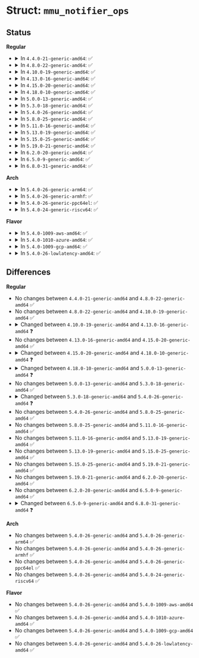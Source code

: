 # Struct: <code>mmu_notifier_ops</code>

## Status
<b>Regular</b>
<ul>
<li>
<details>
<summary>In <code>4.4.0-21-generic-amd64</code>: ✅</summary>

```c
struct mmu_notifier_ops {
    void (*)(struct mmu_notifier *, struct mm_struct *) release;
    int (*)(struct mmu_notifier *, struct mm_struct *, long unsigned int, long unsigned int) clear_flush_young;
    int (*)(struct mmu_notifier *, struct mm_struct *, long unsigned int, long unsigned int) clear_young;
    int (*)(struct mmu_notifier *, struct mm_struct *, long unsigned int) test_young;
    void (*)(struct mmu_notifier *, struct mm_struct *, long unsigned int, pte_t) change_pte;
    void (*)(struct mmu_notifier *, struct mm_struct *, long unsigned int) invalidate_page;
    void (*)(struct mmu_notifier *, struct mm_struct *, long unsigned int, long unsigned int) invalidate_range_start;
    void (*)(struct mmu_notifier *, struct mm_struct *, long unsigned int, long unsigned int) invalidate_range_end;
    void (*)(struct mmu_notifier *, struct mm_struct *, long unsigned int, long unsigned int) invalidate_range;
}
```
</details>
</li>
<li>
<details>
<summary>In <code>4.8.0-22-generic-amd64</code>: ✅</summary>

```c
struct mmu_notifier_ops {
    void (*)(struct mmu_notifier *, struct mm_struct *) release;
    int (*)(struct mmu_notifier *, struct mm_struct *, long unsigned int, long unsigned int) clear_flush_young;
    int (*)(struct mmu_notifier *, struct mm_struct *, long unsigned int, long unsigned int) clear_young;
    int (*)(struct mmu_notifier *, struct mm_struct *, long unsigned int) test_young;
    void (*)(struct mmu_notifier *, struct mm_struct *, long unsigned int, pte_t) change_pte;
    void (*)(struct mmu_notifier *, struct mm_struct *, long unsigned int) invalidate_page;
    void (*)(struct mmu_notifier *, struct mm_struct *, long unsigned int, long unsigned int) invalidate_range_start;
    void (*)(struct mmu_notifier *, struct mm_struct *, long unsigned int, long unsigned int) invalidate_range_end;
    void (*)(struct mmu_notifier *, struct mm_struct *, long unsigned int, long unsigned int) invalidate_range;
}
```
</details>
</li>
<li>
<details>
<summary>In <code>4.10.0-19-generic-amd64</code>: ✅</summary>

```c
struct mmu_notifier_ops {
    void (*)(struct mmu_notifier *, struct mm_struct *) release;
    int (*)(struct mmu_notifier *, struct mm_struct *, long unsigned int, long unsigned int) clear_flush_young;
    int (*)(struct mmu_notifier *, struct mm_struct *, long unsigned int, long unsigned int) clear_young;
    int (*)(struct mmu_notifier *, struct mm_struct *, long unsigned int) test_young;
    void (*)(struct mmu_notifier *, struct mm_struct *, long unsigned int, pte_t) change_pte;
    void (*)(struct mmu_notifier *, struct mm_struct *, long unsigned int) invalidate_page;
    void (*)(struct mmu_notifier *, struct mm_struct *, long unsigned int, long unsigned int) invalidate_range_start;
    void (*)(struct mmu_notifier *, struct mm_struct *, long unsigned int, long unsigned int) invalidate_range_end;
    void (*)(struct mmu_notifier *, struct mm_struct *, long unsigned int, long unsigned int) invalidate_range;
}
```
</details>
</li>
<li>
<details>
<summary>In <code>4.13.0-16-generic-amd64</code>: ✅</summary>

```c
struct mmu_notifier_ops {
    void (*)(struct mmu_notifier *, struct mm_struct *) release;
    int (*)(struct mmu_notifier *, struct mm_struct *, long unsigned int, long unsigned int) clear_flush_young;
    int (*)(struct mmu_notifier *, struct mm_struct *, long unsigned int, long unsigned int) clear_young;
    int (*)(struct mmu_notifier *, struct mm_struct *, long unsigned int) test_young;
    void (*)(struct mmu_notifier *, struct mm_struct *, long unsigned int, pte_t) change_pte;
    void (*)(struct mmu_notifier *, struct mm_struct *, long unsigned int, long unsigned int) invalidate_range_start;
    void (*)(struct mmu_notifier *, struct mm_struct *, long unsigned int, long unsigned int) invalidate_range_end;
    void (*)(struct mmu_notifier *, struct mm_struct *, long unsigned int, long unsigned int) invalidate_range;
}
```
</details>
</li>
<li>
<details>
<summary>In <code>4.15.0-20-generic-amd64</code>: ✅</summary>

```c
struct mmu_notifier_ops {
    void (*)(struct mmu_notifier *, struct mm_struct *) release;
    int (*)(struct mmu_notifier *, struct mm_struct *, long unsigned int, long unsigned int) clear_flush_young;
    int (*)(struct mmu_notifier *, struct mm_struct *, long unsigned int, long unsigned int) clear_young;
    int (*)(struct mmu_notifier *, struct mm_struct *, long unsigned int) test_young;
    void (*)(struct mmu_notifier *, struct mm_struct *, long unsigned int, pte_t) change_pte;
    void (*)(struct mmu_notifier *, struct mm_struct *, long unsigned int, long unsigned int) invalidate_range_start;
    void (*)(struct mmu_notifier *, struct mm_struct *, long unsigned int, long unsigned int) invalidate_range_end;
    void (*)(struct mmu_notifier *, struct mm_struct *, long unsigned int, long unsigned int) invalidate_range;
}
```
</details>
</li>
<li>
<details>
<summary>In <code>4.18.0-10-generic-amd64</code>: ✅</summary>

```c
struct mmu_notifier_ops {
    int flags;
    void (*)(struct mmu_notifier *, struct mm_struct *) release;
    int (*)(struct mmu_notifier *, struct mm_struct *, long unsigned int, long unsigned int) clear_flush_young;
    int (*)(struct mmu_notifier *, struct mm_struct *, long unsigned int, long unsigned int) clear_young;
    int (*)(struct mmu_notifier *, struct mm_struct *, long unsigned int) test_young;
    void (*)(struct mmu_notifier *, struct mm_struct *, long unsigned int, pte_t) change_pte;
    void (*)(struct mmu_notifier *, struct mm_struct *, long unsigned int, long unsigned int) invalidate_range_start;
    void (*)(struct mmu_notifier *, struct mm_struct *, long unsigned int, long unsigned int) invalidate_range_end;
    void (*)(struct mmu_notifier *, struct mm_struct *, long unsigned int, long unsigned int) invalidate_range;
}
```
</details>
</li>
<li>
<details>
<summary>In <code>5.0.0-13-generic-amd64</code>: ✅</summary>

```c
struct mmu_notifier_ops {
    void (*)(struct mmu_notifier *, struct mm_struct *) release;
    int (*)(struct mmu_notifier *, struct mm_struct *, long unsigned int, long unsigned int) clear_flush_young;
    int (*)(struct mmu_notifier *, struct mm_struct *, long unsigned int, long unsigned int) clear_young;
    int (*)(struct mmu_notifier *, struct mm_struct *, long unsigned int) test_young;
    void (*)(struct mmu_notifier *, struct mm_struct *, long unsigned int, pte_t) change_pte;
    int (*)(struct mmu_notifier *, const struct mmu_notifier_range *) invalidate_range_start;
    void (*)(struct mmu_notifier *, const struct mmu_notifier_range *) invalidate_range_end;
    void (*)(struct mmu_notifier *, struct mm_struct *, long unsigned int, long unsigned int) invalidate_range;
}
```
</details>
</li>
<li>
<details>
<summary>In <code>5.3.0-18-generic-amd64</code>: ✅</summary>

```c
struct mmu_notifier_ops {
    void (*)(struct mmu_notifier *, struct mm_struct *) release;
    int (*)(struct mmu_notifier *, struct mm_struct *, long unsigned int, long unsigned int) clear_flush_young;
    int (*)(struct mmu_notifier *, struct mm_struct *, long unsigned int, long unsigned int) clear_young;
    int (*)(struct mmu_notifier *, struct mm_struct *, long unsigned int) test_young;
    void (*)(struct mmu_notifier *, struct mm_struct *, long unsigned int, pte_t) change_pte;
    int (*)(struct mmu_notifier *, const struct mmu_notifier_range *) invalidate_range_start;
    void (*)(struct mmu_notifier *, const struct mmu_notifier_range *) invalidate_range_end;
    void (*)(struct mmu_notifier *, struct mm_struct *, long unsigned int, long unsigned int) invalidate_range;
}
```
</details>
</li>
<li>
<details>
<summary>In <code>5.4.0-26-generic-amd64</code>: ✅</summary>

```c
struct mmu_notifier_ops {
    void (*)(struct mmu_notifier *, struct mm_struct *) release;
    int (*)(struct mmu_notifier *, struct mm_struct *, long unsigned int, long unsigned int) clear_flush_young;
    int (*)(struct mmu_notifier *, struct mm_struct *, long unsigned int, long unsigned int) clear_young;
    int (*)(struct mmu_notifier *, struct mm_struct *, long unsigned int) test_young;
    void (*)(struct mmu_notifier *, struct mm_struct *, long unsigned int, pte_t) change_pte;
    int (*)(struct mmu_notifier *, const struct mmu_notifier_range *) invalidate_range_start;
    void (*)(struct mmu_notifier *, const struct mmu_notifier_range *) invalidate_range_end;
    void (*)(struct mmu_notifier *, struct mm_struct *, long unsigned int, long unsigned int) invalidate_range;
    struct mmu_notifier * (*)(struct mm_struct *) alloc_notifier;
    void (*)(struct mmu_notifier *) free_notifier;
}
```
</details>
</li>
<li>
<details>
<summary>In <code>5.8.0-25-generic-amd64</code>: ✅</summary>

```c
struct mmu_notifier_ops {
    void (*)(struct mmu_notifier *, struct mm_struct *) release;
    int (*)(struct mmu_notifier *, struct mm_struct *, long unsigned int, long unsigned int) clear_flush_young;
    int (*)(struct mmu_notifier *, struct mm_struct *, long unsigned int, long unsigned int) clear_young;
    int (*)(struct mmu_notifier *, struct mm_struct *, long unsigned int) test_young;
    void (*)(struct mmu_notifier *, struct mm_struct *, long unsigned int, pte_t) change_pte;
    int (*)(struct mmu_notifier *, const struct mmu_notifier_range *) invalidate_range_start;
    void (*)(struct mmu_notifier *, const struct mmu_notifier_range *) invalidate_range_end;
    void (*)(struct mmu_notifier *, struct mm_struct *, long unsigned int, long unsigned int) invalidate_range;
    struct mmu_notifier * (*)(struct mm_struct *) alloc_notifier;
    void (*)(struct mmu_notifier *) free_notifier;
}
```
</details>
</li>
<li>
<details>
<summary>In <code>5.11.0-16-generic-amd64</code>: ✅</summary>

```c
struct mmu_notifier_ops {
    void (*)(struct mmu_notifier *, struct mm_struct *) release;
    int (*)(struct mmu_notifier *, struct mm_struct *, long unsigned int, long unsigned int) clear_flush_young;
    int (*)(struct mmu_notifier *, struct mm_struct *, long unsigned int, long unsigned int) clear_young;
    int (*)(struct mmu_notifier *, struct mm_struct *, long unsigned int) test_young;
    void (*)(struct mmu_notifier *, struct mm_struct *, long unsigned int, pte_t) change_pte;
    int (*)(struct mmu_notifier *, const struct mmu_notifier_range *) invalidate_range_start;
    void (*)(struct mmu_notifier *, const struct mmu_notifier_range *) invalidate_range_end;
    void (*)(struct mmu_notifier *, struct mm_struct *, long unsigned int, long unsigned int) invalidate_range;
    struct mmu_notifier * (*)(struct mm_struct *) alloc_notifier;
    void (*)(struct mmu_notifier *) free_notifier;
}
```
</details>
</li>
<li>
<details>
<summary>In <code>5.13.0-19-generic-amd64</code>: ✅</summary>

```c
struct mmu_notifier_ops {
    void (*)(struct mmu_notifier *, struct mm_struct *) release;
    int (*)(struct mmu_notifier *, struct mm_struct *, long unsigned int, long unsigned int) clear_flush_young;
    int (*)(struct mmu_notifier *, struct mm_struct *, long unsigned int, long unsigned int) clear_young;
    int (*)(struct mmu_notifier *, struct mm_struct *, long unsigned int) test_young;
    void (*)(struct mmu_notifier *, struct mm_struct *, long unsigned int, pte_t) change_pte;
    int (*)(struct mmu_notifier *, const struct mmu_notifier_range *) invalidate_range_start;
    void (*)(struct mmu_notifier *, const struct mmu_notifier_range *) invalidate_range_end;
    void (*)(struct mmu_notifier *, struct mm_struct *, long unsigned int, long unsigned int) invalidate_range;
    struct mmu_notifier * (*)(struct mm_struct *) alloc_notifier;
    void (*)(struct mmu_notifier *) free_notifier;
}
```
</details>
</li>
<li>
<details>
<summary>In <code>5.15.0-25-generic-amd64</code>: ✅</summary>

```c
struct mmu_notifier_ops {
    void (*)(struct mmu_notifier *, struct mm_struct *) release;
    int (*)(struct mmu_notifier *, struct mm_struct *, long unsigned int, long unsigned int) clear_flush_young;
    int (*)(struct mmu_notifier *, struct mm_struct *, long unsigned int, long unsigned int) clear_young;
    int (*)(struct mmu_notifier *, struct mm_struct *, long unsigned int) test_young;
    void (*)(struct mmu_notifier *, struct mm_struct *, long unsigned int, pte_t) change_pte;
    int (*)(struct mmu_notifier *, const struct mmu_notifier_range *) invalidate_range_start;
    void (*)(struct mmu_notifier *, const struct mmu_notifier_range *) invalidate_range_end;
    void (*)(struct mmu_notifier *, struct mm_struct *, long unsigned int, long unsigned int) invalidate_range;
    struct mmu_notifier * (*)(struct mm_struct *) alloc_notifier;
    void (*)(struct mmu_notifier *) free_notifier;
}
```
</details>
</li>
<li>
<details>
<summary>In <code>5.19.0-21-generic-amd64</code>: ✅</summary>

```c
struct mmu_notifier_ops {
    void (*)(struct mmu_notifier *, struct mm_struct *) release;
    int (*)(struct mmu_notifier *, struct mm_struct *, long unsigned int, long unsigned int) clear_flush_young;
    int (*)(struct mmu_notifier *, struct mm_struct *, long unsigned int, long unsigned int) clear_young;
    int (*)(struct mmu_notifier *, struct mm_struct *, long unsigned int) test_young;
    void (*)(struct mmu_notifier *, struct mm_struct *, long unsigned int, pte_t) change_pte;
    int (*)(struct mmu_notifier *, const struct mmu_notifier_range *) invalidate_range_start;
    void (*)(struct mmu_notifier *, const struct mmu_notifier_range *) invalidate_range_end;
    void (*)(struct mmu_notifier *, struct mm_struct *, long unsigned int, long unsigned int) invalidate_range;
    struct mmu_notifier * (*)(struct mm_struct *) alloc_notifier;
    void (*)(struct mmu_notifier *) free_notifier;
}
```
</details>
</li>
<li>
<details>
<summary>In <code>6.2.0-20-generic-amd64</code>: ✅</summary>

```c
struct mmu_notifier_ops {
    void (*)(struct mmu_notifier *, struct mm_struct *) release;
    int (*)(struct mmu_notifier *, struct mm_struct *, long unsigned int, long unsigned int) clear_flush_young;
    int (*)(struct mmu_notifier *, struct mm_struct *, long unsigned int, long unsigned int) clear_young;
    int (*)(struct mmu_notifier *, struct mm_struct *, long unsigned int) test_young;
    void (*)(struct mmu_notifier *, struct mm_struct *, long unsigned int, pte_t) change_pte;
    int (*)(struct mmu_notifier *, const struct mmu_notifier_range *) invalidate_range_start;
    void (*)(struct mmu_notifier *, const struct mmu_notifier_range *) invalidate_range_end;
    void (*)(struct mmu_notifier *, struct mm_struct *, long unsigned int, long unsigned int) invalidate_range;
    struct mmu_notifier * (*)(struct mm_struct *) alloc_notifier;
    void (*)(struct mmu_notifier *) free_notifier;
}
```
</details>
</li>
<li>
<details>
<summary>In <code>6.5.0-9-generic-amd64</code>: ✅</summary>

```c
struct mmu_notifier_ops {
    void (*)(struct mmu_notifier *, struct mm_struct *) release;
    int (*)(struct mmu_notifier *, struct mm_struct *, long unsigned int, long unsigned int) clear_flush_young;
    int (*)(struct mmu_notifier *, struct mm_struct *, long unsigned int, long unsigned int) clear_young;
    int (*)(struct mmu_notifier *, struct mm_struct *, long unsigned int) test_young;
    void (*)(struct mmu_notifier *, struct mm_struct *, long unsigned int, pte_t) change_pte;
    int (*)(struct mmu_notifier *, const struct mmu_notifier_range *) invalidate_range_start;
    void (*)(struct mmu_notifier *, const struct mmu_notifier_range *) invalidate_range_end;
    void (*)(struct mmu_notifier *, struct mm_struct *, long unsigned int, long unsigned int) invalidate_range;
    struct mmu_notifier * (*)(struct mm_struct *) alloc_notifier;
    void (*)(struct mmu_notifier *) free_notifier;
}
```
</details>
</li>
<li>
<details>
<summary>In <code>6.8.0-31-generic-amd64</code>: ✅</summary>

```c
struct mmu_notifier_ops {
    void (*)(struct mmu_notifier *, struct mm_struct *) release;
    int (*)(struct mmu_notifier *, struct mm_struct *, long unsigned int, long unsigned int) clear_flush_young;
    int (*)(struct mmu_notifier *, struct mm_struct *, long unsigned int, long unsigned int) clear_young;
    int (*)(struct mmu_notifier *, struct mm_struct *, long unsigned int) test_young;
    void (*)(struct mmu_notifier *, struct mm_struct *, long unsigned int, pte_t) change_pte;
    int (*)(struct mmu_notifier *, const struct mmu_notifier_range *) invalidate_range_start;
    void (*)(struct mmu_notifier *, const struct mmu_notifier_range *) invalidate_range_end;
    void (*)(struct mmu_notifier *, struct mm_struct *, long unsigned int, long unsigned int) arch_invalidate_secondary_tlbs;
    struct mmu_notifier * (*)(struct mm_struct *) alloc_notifier;
    void (*)(struct mmu_notifier *) free_notifier;
}
```
</details>
</li>
</ul>
<b>Arch</b>
<ul>
<li>
<details>
<summary>In <code>5.4.0-26-generic-arm64</code>: ✅</summary>

```c
struct mmu_notifier_ops {
    void (*)(struct mmu_notifier *, struct mm_struct *) release;
    int (*)(struct mmu_notifier *, struct mm_struct *, long unsigned int, long unsigned int) clear_flush_young;
    int (*)(struct mmu_notifier *, struct mm_struct *, long unsigned int, long unsigned int) clear_young;
    int (*)(struct mmu_notifier *, struct mm_struct *, long unsigned int) test_young;
    void (*)(struct mmu_notifier *, struct mm_struct *, long unsigned int, pte_t) change_pte;
    int (*)(struct mmu_notifier *, const struct mmu_notifier_range *) invalidate_range_start;
    void (*)(struct mmu_notifier *, const struct mmu_notifier_range *) invalidate_range_end;
    void (*)(struct mmu_notifier *, struct mm_struct *, long unsigned int, long unsigned int) invalidate_range;
    struct mmu_notifier * (*)(struct mm_struct *) alloc_notifier;
    void (*)(struct mmu_notifier *) free_notifier;
}
```
</details>
</li>
<li>
<details>
<summary>In <code>5.4.0-26-generic-armhf</code>: ✅</summary>

```c
struct mmu_notifier_ops {
    void (*)(struct mmu_notifier *, struct mm_struct *) release;
    int (*)(struct mmu_notifier *, struct mm_struct *, long unsigned int, long unsigned int) clear_flush_young;
    int (*)(struct mmu_notifier *, struct mm_struct *, long unsigned int, long unsigned int) clear_young;
    int (*)(struct mmu_notifier *, struct mm_struct *, long unsigned int) test_young;
    void (*)(struct mmu_notifier *, struct mm_struct *, long unsigned int, pte_t) change_pte;
    int (*)(struct mmu_notifier *, const struct mmu_notifier_range *) invalidate_range_start;
    void (*)(struct mmu_notifier *, const struct mmu_notifier_range *) invalidate_range_end;
    void (*)(struct mmu_notifier *, struct mm_struct *, long unsigned int, long unsigned int) invalidate_range;
    struct mmu_notifier * (*)(struct mm_struct *) alloc_notifier;
    void (*)(struct mmu_notifier *) free_notifier;
}
```
</details>
</li>
<li>
<details>
<summary>In <code>5.4.0-26-generic-ppc64el</code>: ✅</summary>

```c
struct mmu_notifier_ops {
    void (*)(struct mmu_notifier *, struct mm_struct *) release;
    int (*)(struct mmu_notifier *, struct mm_struct *, long unsigned int, long unsigned int) clear_flush_young;
    int (*)(struct mmu_notifier *, struct mm_struct *, long unsigned int, long unsigned int) clear_young;
    int (*)(struct mmu_notifier *, struct mm_struct *, long unsigned int) test_young;
    void (*)(struct mmu_notifier *, struct mm_struct *, long unsigned int, pte_t) change_pte;
    int (*)(struct mmu_notifier *, const struct mmu_notifier_range *) invalidate_range_start;
    void (*)(struct mmu_notifier *, const struct mmu_notifier_range *) invalidate_range_end;
    void (*)(struct mmu_notifier *, struct mm_struct *, long unsigned int, long unsigned int) invalidate_range;
    struct mmu_notifier * (*)(struct mm_struct *) alloc_notifier;
    void (*)(struct mmu_notifier *) free_notifier;
}
```
</details>
</li>
<li>
<details>
<summary>In <code>5.4.0-24-generic-riscv64</code>: ✅</summary>

```c
struct mmu_notifier_ops {
    void (*)(struct mmu_notifier *, struct mm_struct *) release;
    int (*)(struct mmu_notifier *, struct mm_struct *, long unsigned int, long unsigned int) clear_flush_young;
    int (*)(struct mmu_notifier *, struct mm_struct *, long unsigned int, long unsigned int) clear_young;
    int (*)(struct mmu_notifier *, struct mm_struct *, long unsigned int) test_young;
    void (*)(struct mmu_notifier *, struct mm_struct *, long unsigned int, pte_t) change_pte;
    int (*)(struct mmu_notifier *, const struct mmu_notifier_range *) invalidate_range_start;
    void (*)(struct mmu_notifier *, const struct mmu_notifier_range *) invalidate_range_end;
    void (*)(struct mmu_notifier *, struct mm_struct *, long unsigned int, long unsigned int) invalidate_range;
    struct mmu_notifier * (*)(struct mm_struct *) alloc_notifier;
    void (*)(struct mmu_notifier *) free_notifier;
}
```
</details>
</li>
</ul>
<b>Flavor</b>
<ul>
<li>
<details>
<summary>In <code>5.4.0-1009-aws-amd64</code>: ✅</summary>

```c
struct mmu_notifier_ops {
    void (*)(struct mmu_notifier *, struct mm_struct *) release;
    int (*)(struct mmu_notifier *, struct mm_struct *, long unsigned int, long unsigned int) clear_flush_young;
    int (*)(struct mmu_notifier *, struct mm_struct *, long unsigned int, long unsigned int) clear_young;
    int (*)(struct mmu_notifier *, struct mm_struct *, long unsigned int) test_young;
    void (*)(struct mmu_notifier *, struct mm_struct *, long unsigned int, pte_t) change_pte;
    int (*)(struct mmu_notifier *, const struct mmu_notifier_range *) invalidate_range_start;
    void (*)(struct mmu_notifier *, const struct mmu_notifier_range *) invalidate_range_end;
    void (*)(struct mmu_notifier *, struct mm_struct *, long unsigned int, long unsigned int) invalidate_range;
    struct mmu_notifier * (*)(struct mm_struct *) alloc_notifier;
    void (*)(struct mmu_notifier *) free_notifier;
}
```
</details>
</li>
<li>
<details>
<summary>In <code>5.4.0-1010-azure-amd64</code>: ✅</summary>

```c
struct mmu_notifier_ops {
    void (*)(struct mmu_notifier *, struct mm_struct *) release;
    int (*)(struct mmu_notifier *, struct mm_struct *, long unsigned int, long unsigned int) clear_flush_young;
    int (*)(struct mmu_notifier *, struct mm_struct *, long unsigned int, long unsigned int) clear_young;
    int (*)(struct mmu_notifier *, struct mm_struct *, long unsigned int) test_young;
    void (*)(struct mmu_notifier *, struct mm_struct *, long unsigned int, pte_t) change_pte;
    int (*)(struct mmu_notifier *, const struct mmu_notifier_range *) invalidate_range_start;
    void (*)(struct mmu_notifier *, const struct mmu_notifier_range *) invalidate_range_end;
    void (*)(struct mmu_notifier *, struct mm_struct *, long unsigned int, long unsigned int) invalidate_range;
    struct mmu_notifier * (*)(struct mm_struct *) alloc_notifier;
    void (*)(struct mmu_notifier *) free_notifier;
}
```
</details>
</li>
<li>
<details>
<summary>In <code>5.4.0-1009-gcp-amd64</code>: ✅</summary>

```c
struct mmu_notifier_ops {
    void (*)(struct mmu_notifier *, struct mm_struct *) release;
    int (*)(struct mmu_notifier *, struct mm_struct *, long unsigned int, long unsigned int) clear_flush_young;
    int (*)(struct mmu_notifier *, struct mm_struct *, long unsigned int, long unsigned int) clear_young;
    int (*)(struct mmu_notifier *, struct mm_struct *, long unsigned int) test_young;
    void (*)(struct mmu_notifier *, struct mm_struct *, long unsigned int, pte_t) change_pte;
    int (*)(struct mmu_notifier *, const struct mmu_notifier_range *) invalidate_range_start;
    void (*)(struct mmu_notifier *, const struct mmu_notifier_range *) invalidate_range_end;
    void (*)(struct mmu_notifier *, struct mm_struct *, long unsigned int, long unsigned int) invalidate_range;
    struct mmu_notifier * (*)(struct mm_struct *) alloc_notifier;
    void (*)(struct mmu_notifier *) free_notifier;
}
```
</details>
</li>
<li>
<details>
<summary>In <code>5.4.0-26-lowlatency-amd64</code>: ✅</summary>

```c
struct mmu_notifier_ops {
    void (*)(struct mmu_notifier *, struct mm_struct *) release;
    int (*)(struct mmu_notifier *, struct mm_struct *, long unsigned int, long unsigned int) clear_flush_young;
    int (*)(struct mmu_notifier *, struct mm_struct *, long unsigned int, long unsigned int) clear_young;
    int (*)(struct mmu_notifier *, struct mm_struct *, long unsigned int) test_young;
    void (*)(struct mmu_notifier *, struct mm_struct *, long unsigned int, pte_t) change_pte;
    int (*)(struct mmu_notifier *, const struct mmu_notifier_range *) invalidate_range_start;
    void (*)(struct mmu_notifier *, const struct mmu_notifier_range *) invalidate_range_end;
    void (*)(struct mmu_notifier *, struct mm_struct *, long unsigned int, long unsigned int) invalidate_range;
    struct mmu_notifier * (*)(struct mm_struct *) alloc_notifier;
    void (*)(struct mmu_notifier *) free_notifier;
}
```
</details>
</li>
</ul>

## Differences
<b>Regular</b>
<ul>
<li>
No changes between <code>4.4.0-21-generic-amd64</code> and <code>4.8.0-22-generic-amd64</code> ✅
</li>
<li>
No changes between <code>4.8.0-22-generic-amd64</code> and <code>4.10.0-19-generic-amd64</code> ✅
</li>
<li>
<details>
<summary>Changed between <code>4.10.0-19-generic-amd64</code> and <code>4.13.0-16-generic-amd64</code> ❓</summary>
<ul>
<li>
<b>Field removed. </b>
<code>void (*)(struct mmu_notifier *, struct mm_struct *, long unsigned int) invalidate_page</code>
</li>
</ul>
</details>
</li>
<li>
No changes between <code>4.13.0-16-generic-amd64</code> and <code>4.15.0-20-generic-amd64</code> ✅
</li>
<li>
<details>
<summary>Changed between <code>4.15.0-20-generic-amd64</code> and <code>4.18.0-10-generic-amd64</code> ❓</summary>
<ul>
<li>
<b>Field added. </b>
<code>int flags</code>
</li>
</ul>
</details>
</li>
<li>
<details>
<summary>Changed between <code>4.18.0-10-generic-amd64</code> and <code>5.0.0-13-generic-amd64</code> ❓</summary>
<ul>
<li>
<b>Field removed. </b>
<code>int flags</code>
</li>
<li>
<b>Field type changed. </b>
<code>void (*)(struct mmu_notifier *, struct mm_struct *, long unsigned int, long unsigned int) invalidate_range_start</code> ➡️ <code>int (*)(struct mmu_notifier *, const struct mmu_notifier_range *) invalidate_range_start</code>
</li>
<li>
<b>Field type changed. </b>
<code>void (*)(struct mmu_notifier *, struct mm_struct *, long unsigned int, long unsigned int) invalidate_range_end</code> ➡️ <code>void (*)(struct mmu_notifier *, const struct mmu_notifier_range *) invalidate_range_end</code>
</li>
</ul>
</details>
</li>
<li>
No changes between <code>5.0.0-13-generic-amd64</code> and <code>5.3.0-18-generic-amd64</code> ✅
</li>
<li>
<details>
<summary>Changed between <code>5.3.0-18-generic-amd64</code> and <code>5.4.0-26-generic-amd64</code> ❓</summary>
<ul>
<li>
<b>Field added. </b>
<code>struct mmu_notifier * (*)(struct mm_struct *) alloc_notifier</code>
</li>
<li>
<b>Field added. </b>
<code>void (*)(struct mmu_notifier *) free_notifier</code>
</li>
</ul>
</details>
</li>
<li>
No changes between <code>5.4.0-26-generic-amd64</code> and <code>5.8.0-25-generic-amd64</code> ✅
</li>
<li>
No changes between <code>5.8.0-25-generic-amd64</code> and <code>5.11.0-16-generic-amd64</code> ✅
</li>
<li>
No changes between <code>5.11.0-16-generic-amd64</code> and <code>5.13.0-19-generic-amd64</code> ✅
</li>
<li>
No changes between <code>5.13.0-19-generic-amd64</code> and <code>5.15.0-25-generic-amd64</code> ✅
</li>
<li>
No changes between <code>5.15.0-25-generic-amd64</code> and <code>5.19.0-21-generic-amd64</code> ✅
</li>
<li>
No changes between <code>5.19.0-21-generic-amd64</code> and <code>6.2.0-20-generic-amd64</code> ✅
</li>
<li>
No changes between <code>6.2.0-20-generic-amd64</code> and <code>6.5.0-9-generic-amd64</code> ✅
</li>
<li>
<details>
<summary>Changed between <code>6.5.0-9-generic-amd64</code> and <code>6.8.0-31-generic-amd64</code> ❓</summary>
<ul>
<li>
<b>Field added. </b>
<code>void (*)(struct mmu_notifier *, struct mm_struct *, long unsigned int, long unsigned int) arch_invalidate_secondary_tlbs</code>
</li>
<li>
<b>Field removed. </b>
<code>void (*)(struct mmu_notifier *, struct mm_struct *, long unsigned int, long unsigned int) invalidate_range</code>
</li>
</ul>
</details>
</li>
</ul>
<b>Arch</b>
<ul>
<li>
No changes between <code>5.4.0-26-generic-amd64</code> and <code>5.4.0-26-generic-arm64</code> ✅
</li>
<li>
No changes between <code>5.4.0-26-generic-amd64</code> and <code>5.4.0-26-generic-armhf</code> ✅
</li>
<li>
No changes between <code>5.4.0-26-generic-amd64</code> and <code>5.4.0-26-generic-ppc64el</code> ✅
</li>
<li>
No changes between <code>5.4.0-26-generic-amd64</code> and <code>5.4.0-24-generic-riscv64</code> ✅
</li>
</ul>
<b>Flavor</b>
<ul>
<li>
No changes between <code>5.4.0-26-generic-amd64</code> and <code>5.4.0-1009-aws-amd64</code> ✅
</li>
<li>
No changes between <code>5.4.0-26-generic-amd64</code> and <code>5.4.0-1010-azure-amd64</code> ✅
</li>
<li>
No changes between <code>5.4.0-26-generic-amd64</code> and <code>5.4.0-1009-gcp-amd64</code> ✅
</li>
<li>
No changes between <code>5.4.0-26-generic-amd64</code> and <code>5.4.0-26-lowlatency-amd64</code> ✅
</li>
</ul>
